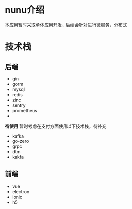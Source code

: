 # nunu介绍
本应用暂时采取单体应用开发，后续会针对进行微服务，分布式

# 技术栈
## 后端
+ gin
+ gorm
+ mysql
+ redis
+ zinc
+ sentry
+ prometheus
+ 


**待使用**
暂时考虑在支付方面使用以下技术栈，待补充
+ kafka
+ go-zero
+ grpc
+ dtm 
+ kakfa


## 前端
+ vue
+ electron
+ ionic
+ h5